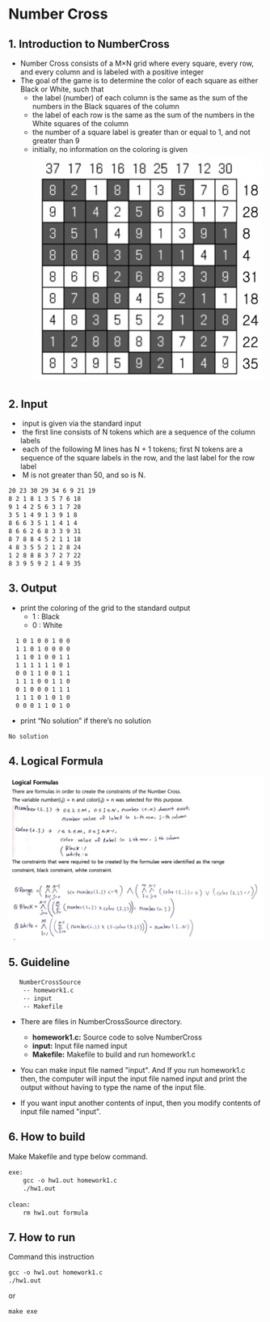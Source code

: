 # Number Cross

## 1. Introduction to NumberCross
- Number Cross consists of a M×N grid where every square, every row, and every column and is labeled with a positive integer
- The goal of the game is to determine the color of each square as either Black or White, such that 
    - the label (number) of each column is the same as the sum of the numbers in the Black squares of the column 
    - the label of each row is the same as the sum of the numbers in the White squares of the column 
    - the number of a square label is greater than or equal to 1, and not greater than 9 
    - initially, no information on the coloring is given 
    ![Alt text](https://github.com/0sunzero0/NumberCross/blob/master/img.png)

## 2. Input
-  input is given via the standard input 
-  the first line consists of N tokens which are a sequence of the column labels 
-  each of the following M lines has N + 1 tokens; first N tokens are a sequence of the square labels in the row, and the last label for the row label
-  M is not greater than 50, and so is N. 
```
20 23 30 29 34 6 9 21 19
8 2 1 8 1 3 5 7 6 18
9 1 4 2 5 6 3 1 7 28
3 5 1 4 9 1 3 9 1 8
8 6 6 3 5 1 1 4 1 4
8 6 6 2 6 8 3 3 9 31
8 7 8 8 4 5 2 1 1 18
4 8 3 5 5 2 1 2 8 24
1 2 8 8 8 3 7 2 7 22
8 3 9 5 9 2 1 4 9 35
```

## 3. Output
- print the coloring of the grid to the standard output 
  - 1 : Black 
  - 0 : White
```
  1 0 1 0 0 1 0 0 
  1 1 0 1 0 0 0 0 
  1 1 0 1 0 0 1 1 
  1 1 1 1 1 1 0 1 
  0 0 1 1 0 0 1 1 
  1 1 1 0 0 1 1 0 
  0 1 0 0 0 1 1 1 
  1 1 1 0 1 0 1 0 
  0 0 0 1 1 0 1 0 
```
- print “No solution” if there’s no solution 
```
No solution
```

## 4. Logical Formula
![Alt text](https://github.com/0sunzero0/NumberCross/blob/master/formula.png)

## 5. Guideline
```
   NumberCrossSource
    -- homework1.c
    -- input
    -- Makefile
```
- There are files in NumberCrossSource directory.
    - __homework1.c:__ Source code to solve NumberCross
    - __input:__ Input file named input
    - __Makefile:__ Makefile to build and run homework1.c
    
- You can make input file named "input". And If you run homework1.c then, the computer will input the input file named input and print the output without having to type the name of the input file.
- If you want input another contents of input, then you modify contents of input file named "input".

## 6. How to build
Make Makefile and type below command.
```
exe:
	gcc -o hw1.out homework1.c
	./hw1.out

clean:
	rm hw1.out formula
```

## 7. How to run
Command this instruction
```
gcc -o hw1.out homework1.c
./hw1.out
```
or
```
make exe
```

